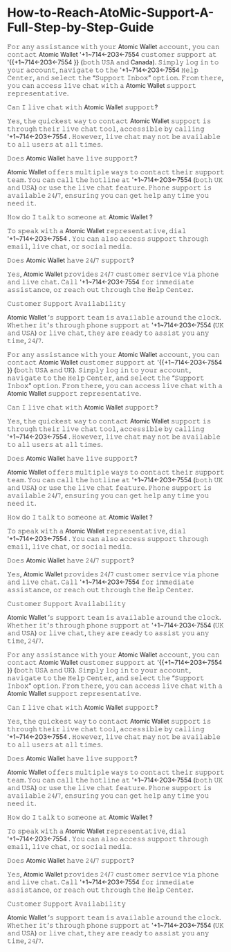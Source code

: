 # How-to-Reach-AtoMic-Support-A-Full-Step-by-Step-Guide
𝙵𝚘𝚛 𝚊𝚗𝚢 𝚊𝚜𝚜𝚒𝚜𝚝𝚊𝚗𝚌𝚎 𝚠𝚒𝚝𝚑 𝚢𝚘𝚞𝚛 Atomic Wallet  𝚊𝚌𝚌𝚘𝚞𝚗𝚝, 𝚢𝚘𝚞 𝚌𝚊𝚗 𝚌𝚘𝚗𝚝𝚊𝚌𝚝 Atomic Wallet  '+1~714←2O3←7554 𝚌𝚞𝚜𝚝𝚘𝚖𝚎𝚛 𝚜𝚞𝚙𝚙𝚘𝚛𝚝 𝚊𝚝 '{{+1~714←2O3←7554 }} (𝚋𝚘𝚝𝚑 𝚄𝚂𝙰 𝚊𝚗𝚍 Canada). 𝚂𝚒𝚖𝚙𝚕𝚢 𝚕𝚘𝚐 𝚒𝚗 𝚝𝚘 𝚢𝚘𝚞𝚛 𝚊𝚌𝚌𝚘𝚞𝚗𝚝, 𝚗𝚊𝚟𝚒𝚐𝚊𝚝𝚎 𝚝𝚘 𝚝𝚑𝚎 '+1~714←2O3←7554 𝙷𝚎𝚕𝚙 𝙲𝚎𝚗𝚝𝚎𝚛, 𝚊𝚗𝚍 𝚜𝚎𝚕𝚎𝚌𝚝 𝚝𝚑𝚎 “𝚂𝚞𝚙𝚙𝚘𝚛𝚝 𝙸𝚗𝚋𝚘𝚡” 𝚘𝚙𝚝𝚒𝚘𝚗. 𝙵𝚛𝚘𝚖 𝚝𝚑𝚎𝚛𝚎, 𝚢𝚘𝚞 𝚌𝚊𝚗 𝚊𝚌𝚌𝚎𝚜𝚜 𝚕𝚒𝚟𝚎 𝚌𝚑𝚊𝚝 𝚠𝚒𝚝𝚑 𝚊 Atomic Wallet  𝚜𝚞𝚙𝚙𝚘𝚛𝚝 𝚛𝚎𝚙𝚛𝚎𝚜𝚎𝚗𝚝𝚊𝚝𝚒𝚟𝚎.

𝙲𝚊𝚗 𝙸 𝚕𝚒𝚟𝚎 𝚌𝚑𝚊𝚝 𝚠𝚒𝚝𝚑 Atomic Wallet  𝚜𝚞𝚙𝚙𝚘𝚛𝚝?

𝚈𝚎𝚜, 𝚝𝚑𝚎 𝚚𝚞𝚒𝚌𝚔𝚎𝚜𝚝 𝚠𝚊𝚢 𝚝𝚘 𝚌𝚘𝚗𝚝𝚊𝚌𝚝 Atomic Wallet  𝚜𝚞𝚙𝚙𝚘𝚛𝚝 𝚒𝚜 𝚝𝚑𝚛𝚘𝚞𝚐𝚑 𝚝𝚑𝚎𝚒𝚛 𝚕𝚒𝚟𝚎 𝚌𝚑𝚊𝚝 𝚝𝚘𝚘𝚕, 𝚊𝚌𝚌𝚎𝚜𝚜𝚒𝚋𝚕𝚎 𝚋𝚢 𝚌𝚊𝚕𝚕𝚒𝚗𝚐 '+1~714←2O3←7554 . 𝙷𝚘𝚠𝚎𝚟𝚎𝚛, 𝚕𝚒𝚟𝚎 𝚌𝚑𝚊𝚝 𝚖𝚊𝚢 𝚗𝚘𝚝 𝚋𝚎 𝚊𝚟𝚊𝚒𝚕𝚊𝚋𝚕𝚎 𝚝𝚘 𝚊𝚕𝚕 𝚞𝚜𝚎𝚛𝚜 𝚊𝚝 𝚊𝚕𝚕 𝚝𝚒𝚖𝚎𝚜.

𝙳𝚘𝚎𝚜 Atomic Wallet  𝚑𝚊𝚟𝚎 𝚕𝚒𝚟𝚎 𝚜𝚞𝚙𝚙𝚘𝚛𝚝?

Atomic Wallet  𝚘𝚏𝚏𝚎𝚛𝚜 𝚖𝚞𝚕𝚝𝚒𝚙𝚕𝚎 𝚠𝚊𝚢𝚜 𝚝𝚘 𝚌𝚘𝚗𝚝𝚊𝚌𝚝 𝚝𝚑𝚎𝚒𝚛 𝚜𝚞𝚙𝚙𝚘𝚛𝚝 𝚝𝚎𝚊𝚖. 𝚈𝚘𝚞 𝚌𝚊𝚗 𝚌𝚊𝚕𝚕 𝚝𝚑𝚎 𝚑𝚘𝚝𝚕𝚒𝚗𝚎 𝚊𝚝 '+1~714←2O3←7554  (𝚋𝚘𝚝𝚑 𝚄𝙺 𝚊𝚗𝚍 𝚄𝚂𝙰) 𝚘𝚛 𝚞𝚜𝚎 𝚝𝚑𝚎 𝚕𝚒𝚟𝚎 𝚌𝚑𝚊𝚝 𝚏𝚎𝚊𝚝𝚞𝚛𝚎. 𝙿𝚑𝚘𝚗𝚎 𝚜𝚞𝚙𝚙𝚘𝚛𝚝 𝚒𝚜 𝚊𝚟𝚊𝚒𝚕𝚊𝚋𝚕𝚎 𝟸𝟺/𝟽, 𝚎𝚗𝚜𝚞𝚛𝚒𝚗𝚐 𝚢𝚘𝚞 𝚌𝚊𝚗 𝚐𝚎𝚝 𝚑𝚎𝚕𝚙 𝚊𝚗𝚢 𝚝𝚒𝚖𝚎 𝚢𝚘𝚞 𝚗𝚎𝚎𝚍 𝚒𝚝.

𝙷𝚘𝚠 𝚍𝚘 𝙸 𝚝𝚊𝚕𝚔 𝚝𝚘 𝚜𝚘𝚖𝚎𝚘𝚗𝚎 𝚊𝚝 Atomic Wallet ?     

𝚃𝚘 𝚜𝚙𝚎𝚊𝚔 𝚠𝚒𝚝𝚑 𝚊 Atomic Wallet  𝚛𝚎𝚙𝚛𝚎𝚜𝚎𝚗𝚝𝚊𝚝𝚒𝚟𝚎, 𝚍𝚒𝚊𝚕 '+1~714←2O3←7554 . 𝚈𝚘𝚞 𝚌𝚊𝚗 𝚊𝚕𝚜𝚘 𝚊𝚌𝚌𝚎𝚜𝚜 𝚜𝚞𝚙𝚙𝚘𝚛𝚝 𝚝𝚑𝚛𝚘𝚞𝚐𝚑 𝚎𝚖𝚊𝚒𝚕, 𝚕𝚒𝚟𝚎 𝚌𝚑𝚊𝚝, 𝚘𝚛 𝚜𝚘𝚌𝚒𝚊𝚕 𝚖𝚎𝚍𝚒𝚊.

𝙳𝚘𝚎𝚜 Atomic Wallet  𝚑𝚊𝚟𝚎 𝟸𝟺/𝟽 𝚜𝚞𝚙𝚙𝚘𝚛𝚝?

𝚈𝚎𝚜, Atomic Wallet  𝚙𝚛𝚘𝚟𝚒𝚍𝚎𝚜 𝟸𝟺/𝟽 𝚌𝚞𝚜𝚝𝚘𝚖𝚎𝚛 𝚜𝚎𝚛𝚟𝚒𝚌𝚎 𝚟𝚒𝚊 𝚙𝚑𝚘𝚗𝚎 𝚊𝚗𝚍 𝚕𝚒𝚟𝚎 𝚌𝚑𝚊𝚝. 𝙲𝚊𝚕𝚕 '+1~714←2O3←7554  𝚏𝚘𝚛 𝚒𝚖𝚖𝚎𝚍𝚒𝚊𝚝𝚎 𝚊𝚜𝚜𝚒𝚜𝚝𝚊𝚗𝚌𝚎, 𝚘𝚛 𝚛𝚎𝚊𝚌𝚑 𝚘𝚞𝚝 𝚝𝚑𝚛𝚘𝚞𝚐𝚑 𝚝𝚑𝚎 𝙷𝚎𝚕𝚙 𝙲𝚎𝚗𝚝𝚎𝚛.

𝙲𝚞𝚜𝚝𝚘𝚖𝚎𝚛 𝚂𝚞𝚙𝚙𝚘𝚛𝚝 𝙰𝚟𝚊𝚒𝚕𝚊𝚋𝚒𝚕𝚒𝚝𝚢

Atomic Wallet ’𝚜 𝚜𝚞𝚙𝚙𝚘𝚛𝚝 𝚝𝚎𝚊𝚖 𝚒𝚜 𝚊𝚟𝚊𝚒𝚕𝚊𝚋𝚕𝚎 𝚊𝚛𝚘𝚞𝚗𝚍 𝚝𝚑𝚎 𝚌𝚕𝚘𝚌𝚔. 𝚆𝚑𝚎𝚝𝚑𝚎𝚛 𝚒𝚝'𝚜 𝚝𝚑𝚛𝚘𝚞𝚐𝚑 𝚙𝚑𝚘𝚗𝚎 𝚜𝚞𝚙𝚙𝚘𝚛𝚝 𝚊𝚝 '+1~714←2O3←7554  (𝚄𝙺 𝚊𝚗𝚍 𝚄𝚂𝙰) 𝚘𝚛 𝚕𝚒𝚟𝚎 𝚌𝚑𝚊𝚝, 𝚝𝚑𝚎𝚢 𝚊𝚛𝚎 𝚛𝚎𝚊𝚍𝚢 𝚝𝚘 𝚊𝚜𝚜𝚒𝚜𝚝 𝚢𝚘𝚞 𝚊𝚗𝚢 𝚝𝚒𝚖𝚎, 𝟸𝟺/𝟽.


𝙵𝚘𝚛 𝚊𝚗𝚢 𝚊𝚜𝚜𝚒𝚜𝚝𝚊𝚗𝚌𝚎 𝚠𝚒𝚝𝚑 𝚢𝚘𝚞𝚛 Atomic Wallet  𝚊𝚌𝚌𝚘𝚞𝚗𝚝, 𝚢𝚘𝚞 𝚌𝚊𝚗 𝚌𝚘𝚗𝚝𝚊𝚌𝚝 Atomic Wallet  𝚌𝚞𝚜𝚝𝚘𝚖𝚎𝚛 𝚜𝚞𝚙𝚙𝚘𝚛𝚝 𝚊𝚝 '{{+1~714←2O3←7554 }} (𝚋𝚘𝚝𝚑 𝚄𝚂𝙰 𝚊𝚗𝚍 𝚄𝙺). 𝚂𝚒𝚖𝚙𝚕𝚢 𝚕𝚘𝚐 𝚒𝚗 𝚝𝚘 𝚢𝚘𝚞𝚛 𝚊𝚌𝚌𝚘𝚞𝚗𝚝, 𝚗𝚊𝚟𝚒𝚐𝚊𝚝𝚎 𝚝𝚘 𝚝𝚑𝚎 𝙷𝚎𝚕𝚙 𝙲𝚎𝚗𝚝𝚎𝚛, 𝚊𝚗𝚍 𝚜𝚎𝚕𝚎𝚌𝚝 𝚝𝚑𝚎 “𝚂𝚞𝚙𝚙𝚘𝚛𝚝 𝙸𝚗𝚋𝚘𝚡” 𝚘𝚙𝚝𝚒𝚘𝚗. 𝙵𝚛𝚘𝚖 𝚝𝚑𝚎𝚛𝚎, 𝚢𝚘𝚞 𝚌𝚊𝚗 𝚊𝚌𝚌𝚎𝚜𝚜 𝚕𝚒𝚟𝚎 𝚌𝚑𝚊𝚝 𝚠𝚒𝚝𝚑 𝚊 Atomic Wallet  𝚜𝚞𝚙𝚙𝚘𝚛𝚝 𝚛𝚎𝚙𝚛𝚎𝚜𝚎𝚗𝚝𝚊𝚝𝚒𝚟𝚎.

𝙲𝚊𝚗 𝙸 𝚕𝚒𝚟𝚎 𝚌𝚑𝚊𝚝 𝚠𝚒𝚝𝚑 Atomic Wallet  𝚜𝚞𝚙𝚙𝚘𝚛𝚝?

𝚈𝚎𝚜, 𝚝𝚑𝚎 𝚚𝚞𝚒𝚌𝚔𝚎𝚜𝚝 𝚠𝚊𝚢 𝚝𝚘 𝚌𝚘𝚗𝚝𝚊𝚌𝚝 Atomic Wallet  𝚜𝚞𝚙𝚙𝚘𝚛𝚝 𝚒𝚜 𝚝𝚑𝚛𝚘𝚞𝚐𝚑 𝚝𝚑𝚎𝚒𝚛 𝚕𝚒𝚟𝚎 𝚌𝚑𝚊𝚝 𝚝𝚘𝚘𝚕, 𝚊𝚌𝚌𝚎𝚜𝚜𝚒𝚋𝚕𝚎 𝚋𝚢 𝚌𝚊𝚕𝚕𝚒𝚗𝚐 '+1~714←2O3←7554 . 𝙷𝚘𝚠𝚎𝚟𝚎𝚛, 𝚕𝚒𝚟𝚎 𝚌𝚑𝚊𝚝 𝚖𝚊𝚢 𝚗𝚘𝚝 𝚋𝚎 𝚊𝚟𝚊𝚒𝚕𝚊𝚋𝚕𝚎 𝚝𝚘 𝚊𝚕𝚕 𝚞𝚜𝚎𝚛𝚜 𝚊𝚝 𝚊𝚕𝚕 𝚝𝚒𝚖𝚎𝚜.

𝙳𝚘𝚎𝚜 Atomic Wallet  𝚑𝚊𝚟𝚎 𝚕𝚒𝚟𝚎 𝚜𝚞𝚙𝚙𝚘𝚛𝚝?

Atomic Wallet  𝚘𝚏𝚏𝚎𝚛𝚜 𝚖𝚞𝚕𝚝𝚒𝚙𝚕𝚎 𝚠𝚊𝚢𝚜 𝚝𝚘 𝚌𝚘𝚗𝚝𝚊𝚌𝚝 𝚝𝚑𝚎𝚒𝚛 𝚜𝚞𝚙𝚙𝚘𝚛𝚝 𝚝𝚎𝚊𝚖. 𝚈𝚘𝚞 𝚌𝚊𝚗 𝚌𝚊𝚕𝚕 𝚝𝚑𝚎 𝚑𝚘𝚝𝚕𝚒𝚗𝚎 𝚊𝚝 '+1~714←2O3←7554  (𝚋𝚘𝚝𝚑 𝚄𝙺 𝚊𝚗𝚍 𝚄𝚂𝙰) 𝚘𝚛 𝚞𝚜𝚎 𝚝𝚑𝚎 𝚕𝚒𝚟𝚎 𝚌𝚑𝚊𝚝 𝚏𝚎𝚊𝚝𝚞𝚛𝚎. 𝙿𝚑𝚘𝚗𝚎 𝚜𝚞𝚙𝚙𝚘𝚛𝚝 𝚒𝚜 𝚊𝚟𝚊𝚒𝚕𝚊𝚋𝚕𝚎 𝟸𝟺/𝟽, 𝚎𝚗𝚜𝚞𝚛𝚒𝚗𝚐 𝚢𝚘𝚞 𝚌𝚊𝚗 𝚐𝚎𝚝 𝚑𝚎𝚕𝚙 𝚊𝚗𝚢 𝚝𝚒𝚖𝚎 𝚢𝚘𝚞 𝚗𝚎𝚎𝚍 𝚒𝚝.

𝙷𝚘𝚠 𝚍𝚘 𝙸 𝚝𝚊𝚕𝚔 𝚝𝚘 𝚜𝚘𝚖𝚎𝚘𝚗𝚎 𝚊𝚝 Atomic Wallet ?     

𝚃𝚘 𝚜𝚙𝚎𝚊𝚔 𝚠𝚒𝚝𝚑 𝚊 Atomic Wallet  𝚛𝚎𝚙𝚛𝚎𝚜𝚎𝚗𝚝𝚊𝚝𝚒𝚟𝚎, 𝚍𝚒𝚊𝚕 '+1~714←2O3←7554 . 𝚈𝚘𝚞 𝚌𝚊𝚗 𝚊𝚕𝚜𝚘 𝚊𝚌𝚌𝚎𝚜𝚜 𝚜𝚞𝚙𝚙𝚘𝚛𝚝 𝚝𝚑𝚛𝚘𝚞𝚐𝚑 𝚎𝚖𝚊𝚒𝚕, 𝚕𝚒𝚟𝚎 𝚌𝚑𝚊𝚝, 𝚘𝚛 𝚜𝚘𝚌𝚒𝚊𝚕 𝚖𝚎𝚍𝚒𝚊.

𝙳𝚘𝚎𝚜 Atomic Wallet  𝚑𝚊𝚟𝚎 𝟸𝟺/𝟽 𝚜𝚞𝚙𝚙𝚘𝚛𝚝?

𝚈𝚎𝚜, Atomic Wallet  𝚙𝚛𝚘𝚟𝚒𝚍𝚎𝚜 𝟸𝟺/𝟽 𝚌𝚞𝚜𝚝𝚘𝚖𝚎𝚛 𝚜𝚎𝚛𝚟𝚒𝚌𝚎 𝚟𝚒𝚊 𝚙𝚑𝚘𝚗𝚎 𝚊𝚗𝚍 𝚕𝚒𝚟𝚎 𝚌𝚑𝚊𝚝. 𝙲𝚊𝚕𝚕 '+1~714←2O3←7554  𝚏𝚘𝚛 𝚒𝚖𝚖𝚎𝚍𝚒𝚊𝚝𝚎 𝚊𝚜𝚜𝚒𝚜𝚝𝚊𝚗𝚌𝚎, 𝚘𝚛 𝚛𝚎𝚊𝚌𝚑 𝚘𝚞𝚝 𝚝𝚑𝚛𝚘𝚞𝚐𝚑 𝚝𝚑𝚎 𝙷𝚎𝚕𝚙 𝙲𝚎𝚗𝚝𝚎𝚛.

𝙲𝚞𝚜𝚝𝚘𝚖𝚎𝚛 𝚂𝚞𝚙𝚙𝚘𝚛𝚝 𝙰𝚟𝚊𝚒𝚕𝚊𝚋𝚒𝚕𝚒𝚝𝚢

Atomic Wallet ’𝚜 𝚜𝚞𝚙𝚙𝚘𝚛𝚝 𝚝𝚎𝚊𝚖 𝚒𝚜 𝚊𝚟𝚊𝚒𝚕𝚊𝚋𝚕𝚎 𝚊𝚛𝚘𝚞𝚗𝚍 𝚝𝚑𝚎 𝚌𝚕𝚘𝚌𝚔. 𝚆𝚑𝚎𝚝𝚑𝚎𝚛 𝚒𝚝'𝚜 𝚝𝚑𝚛𝚘𝚞𝚐𝚑 𝚙𝚑𝚘𝚗𝚎 𝚜𝚞𝚙𝚙𝚘𝚛𝚝 𝚊𝚝 '+1~714←2O3←7554  (𝚄𝙺 𝚊𝚗𝚍 𝚄𝚂𝙰) 𝚘𝚛 𝚕𝚒𝚟𝚎 𝚌𝚑𝚊𝚝, 𝚝𝚑𝚎𝚢 𝚊𝚛𝚎 𝚛𝚎𝚊𝚍𝚢 𝚝𝚘 𝚊𝚜𝚜𝚒𝚜𝚝 𝚢𝚘𝚞 𝚊𝚗𝚢 𝚝𝚒𝚖𝚎, 𝟸𝟺/𝟽.


𝙵𝚘𝚛 𝚊𝚗𝚢 𝚊𝚜𝚜𝚒𝚜𝚝𝚊𝚗𝚌𝚎 𝚠𝚒𝚝𝚑 𝚢𝚘𝚞𝚛 Atomic Wallet  𝚊𝚌𝚌𝚘𝚞𝚗𝚝, 𝚢𝚘𝚞 𝚌𝚊𝚗 𝚌𝚘𝚗𝚝𝚊𝚌𝚝 Atomic Wallet  𝚌𝚞𝚜𝚝𝚘𝚖𝚎𝚛 𝚜𝚞𝚙𝚙𝚘𝚛𝚝 𝚊𝚝 '{{+1~714←2O3←7554 }} (𝚋𝚘𝚝𝚑 𝚄𝚂𝙰 𝚊𝚗𝚍 𝚄𝙺). 𝚂𝚒𝚖𝚙𝚕𝚢 𝚕𝚘𝚐 𝚒𝚗 𝚝𝚘 𝚢𝚘𝚞𝚛 𝚊𝚌𝚌𝚘𝚞𝚗𝚝, 𝚗𝚊𝚟𝚒𝚐𝚊𝚝𝚎 𝚝𝚘 𝚝𝚑𝚎 𝙷𝚎𝚕𝚙 𝙲𝚎𝚗𝚝𝚎𝚛, 𝚊𝚗𝚍 𝚜𝚎𝚕𝚎𝚌𝚝 𝚝𝚑𝚎 “𝚂𝚞𝚙𝚙𝚘𝚛𝚝 𝙸𝚗𝚋𝚘𝚡” 𝚘𝚙𝚝𝚒𝚘𝚗. 𝙵𝚛𝚘𝚖 𝚝𝚑𝚎𝚛𝚎, 𝚢𝚘𝚞 𝚌𝚊𝚗 𝚊𝚌𝚌𝚎𝚜𝚜 𝚕𝚒𝚟𝚎 𝚌𝚑𝚊𝚝 𝚠𝚒𝚝𝚑 𝚊 Atomic Wallet  𝚜𝚞𝚙𝚙𝚘𝚛𝚝 𝚛𝚎𝚙𝚛𝚎𝚜𝚎𝚗𝚝𝚊𝚝𝚒𝚟𝚎.

𝙲𝚊𝚗 𝙸 𝚕𝚒𝚟𝚎 𝚌𝚑𝚊𝚝 𝚠𝚒𝚝𝚑 Atomic Wallet  𝚜𝚞𝚙𝚙𝚘𝚛𝚝?

𝚈𝚎𝚜, 𝚝𝚑𝚎 𝚚𝚞𝚒𝚌𝚔𝚎𝚜𝚝 𝚠𝚊𝚢 𝚝𝚘 𝚌𝚘𝚗𝚝𝚊𝚌𝚝 Atomic Wallet  𝚜𝚞𝚙𝚙𝚘𝚛𝚝 𝚒𝚜 𝚝𝚑𝚛𝚘𝚞𝚐𝚑 𝚝𝚑𝚎𝚒𝚛 𝚕𝚒𝚟𝚎 𝚌𝚑𝚊𝚝 𝚝𝚘𝚘𝚕, 𝚊𝚌𝚌𝚎𝚜𝚜𝚒𝚋𝚕𝚎 𝚋𝚢 𝚌𝚊𝚕𝚕𝚒𝚗𝚐 '+1~714←2O3←7554 . 𝙷𝚘𝚠𝚎𝚟𝚎𝚛, 𝚕𝚒𝚟𝚎 𝚌𝚑𝚊𝚝 𝚖𝚊𝚢 𝚗𝚘𝚝 𝚋𝚎 𝚊𝚟𝚊𝚒𝚕𝚊𝚋𝚕𝚎 𝚝𝚘 𝚊𝚕𝚕 𝚞𝚜𝚎𝚛𝚜 𝚊𝚝 𝚊𝚕𝚕 𝚝𝚒𝚖𝚎𝚜.

𝙳𝚘𝚎𝚜 Atomic Wallet  𝚑𝚊𝚟𝚎 𝚕𝚒𝚟𝚎 𝚜𝚞𝚙𝚙𝚘𝚛𝚝?

Atomic Wallet  𝚘𝚏𝚏𝚎𝚛𝚜 𝚖𝚞𝚕𝚝𝚒𝚙𝚕𝚎 𝚠𝚊𝚢𝚜 𝚝𝚘 𝚌𝚘𝚗𝚝𝚊𝚌𝚝 𝚝𝚑𝚎𝚒𝚛 𝚜𝚞𝚙𝚙𝚘𝚛𝚝 𝚝𝚎𝚊𝚖. 𝚈𝚘𝚞 𝚌𝚊𝚗 𝚌𝚊𝚕𝚕 𝚝𝚑𝚎 𝚑𝚘𝚝𝚕𝚒𝚗𝚎 𝚊𝚝 '+1~714←2O3←7554  (𝚋𝚘𝚝𝚑 𝚄𝙺 𝚊𝚗𝚍 𝚄𝚂𝙰) 𝚘𝚛 𝚞𝚜𝚎 𝚝𝚑𝚎 𝚕𝚒𝚟𝚎 𝚌𝚑𝚊𝚝 𝚏𝚎𝚊𝚝𝚞𝚛𝚎. 𝙿𝚑𝚘𝚗𝚎 𝚜𝚞𝚙𝚙𝚘𝚛𝚝 𝚒𝚜 𝚊𝚟𝚊𝚒𝚕𝚊𝚋𝚕𝚎 𝟸𝟺/𝟽, 𝚎𝚗𝚜𝚞𝚛𝚒𝚗𝚐 𝚢𝚘𝚞 𝚌𝚊𝚗 𝚐𝚎𝚝 𝚑𝚎𝚕𝚙 𝚊𝚗𝚢 𝚝𝚒𝚖𝚎 𝚢𝚘𝚞 𝚗𝚎𝚎𝚍 𝚒𝚝.

𝙷𝚘𝚠 𝚍𝚘 𝙸 𝚝𝚊𝚕𝚔 𝚝𝚘 𝚜𝚘𝚖𝚎𝚘𝚗𝚎 𝚊𝚝 Atomic Wallet ?     

𝚃𝚘 𝚜𝚙𝚎𝚊𝚔 𝚠𝚒𝚝𝚑 𝚊 Atomic Wallet  𝚛𝚎𝚙𝚛𝚎𝚜𝚎𝚗𝚝𝚊𝚝𝚒𝚟𝚎, 𝚍𝚒𝚊𝚕 '+1~714←2O3←7554 . 𝚈𝚘𝚞 𝚌𝚊𝚗 𝚊𝚕𝚜𝚘 𝚊𝚌𝚌𝚎𝚜𝚜 𝚜𝚞𝚙𝚙𝚘𝚛𝚝 𝚝𝚑𝚛𝚘𝚞𝚐𝚑 𝚎𝚖𝚊𝚒𝚕, 𝚕𝚒𝚟𝚎 𝚌𝚑𝚊𝚝, 𝚘𝚛 𝚜𝚘𝚌𝚒𝚊𝚕 𝚖𝚎𝚍𝚒𝚊.

𝙳𝚘𝚎𝚜 Atomic Wallet  𝚑𝚊𝚟𝚎 𝟸𝟺/𝟽 𝚜𝚞𝚙𝚙𝚘𝚛𝚝?

𝚈𝚎𝚜, Atomic Wallet  𝚙𝚛𝚘𝚟𝚒𝚍𝚎𝚜 𝟸𝟺/𝟽 𝚌𝚞𝚜𝚝𝚘𝚖𝚎𝚛 𝚜𝚎𝚛𝚟𝚒𝚌𝚎 𝚟𝚒𝚊 𝚙𝚑𝚘𝚗𝚎 𝚊𝚗𝚍 𝚕𝚒𝚟𝚎 𝚌𝚑𝚊𝚝. 𝙲𝚊𝚕𝚕 '+1~714←2O3←7554  𝚏𝚘𝚛 𝚒𝚖𝚖𝚎𝚍𝚒𝚊𝚝𝚎 𝚊𝚜𝚜𝚒𝚜𝚝𝚊𝚗𝚌𝚎, 𝚘𝚛 𝚛𝚎𝚊𝚌𝚑 𝚘𝚞𝚝 𝚝𝚑𝚛𝚘𝚞𝚐𝚑 𝚝𝚑𝚎 𝙷𝚎𝚕𝚙 𝙲𝚎𝚗𝚝𝚎𝚛.

𝙲𝚞𝚜𝚝𝚘𝚖𝚎𝚛 𝚂𝚞𝚙𝚙𝚘𝚛𝚝 𝙰𝚟𝚊𝚒𝚕𝚊𝚋𝚒𝚕𝚒𝚝𝚢

Atomic Wallet ’𝚜 𝚜𝚞𝚙𝚙𝚘𝚛𝚝 𝚝𝚎𝚊𝚖 𝚒𝚜 𝚊𝚟𝚊𝚒𝚕𝚊𝚋𝚕𝚎 𝚊𝚛𝚘𝚞𝚗𝚍 𝚝𝚑𝚎 𝚌𝚕𝚘𝚌𝚔. 𝚆𝚑𝚎𝚝𝚑𝚎𝚛 𝚒𝚝'𝚜 𝚝𝚑𝚛𝚘𝚞𝚐𝚑 𝚙𝚑𝚘𝚗𝚎 𝚜𝚞𝚙𝚙𝚘𝚛𝚝 𝚊𝚝 '+1~714←2O3←7554  (𝚄𝙺 𝚊𝚗𝚍 𝚄𝚂𝙰) 𝚘𝚛 𝚕𝚒𝚟𝚎 𝚌𝚑𝚊𝚝, 𝚝𝚑𝚎𝚢 𝚊𝚛𝚎 𝚛𝚎𝚊𝚍𝚢 𝚝𝚘 𝚊𝚜𝚜𝚒𝚜𝚝 𝚢𝚘𝚞 𝚊𝚗𝚢 𝚝𝚒𝚖𝚎, 𝟸𝟺/𝟽.
